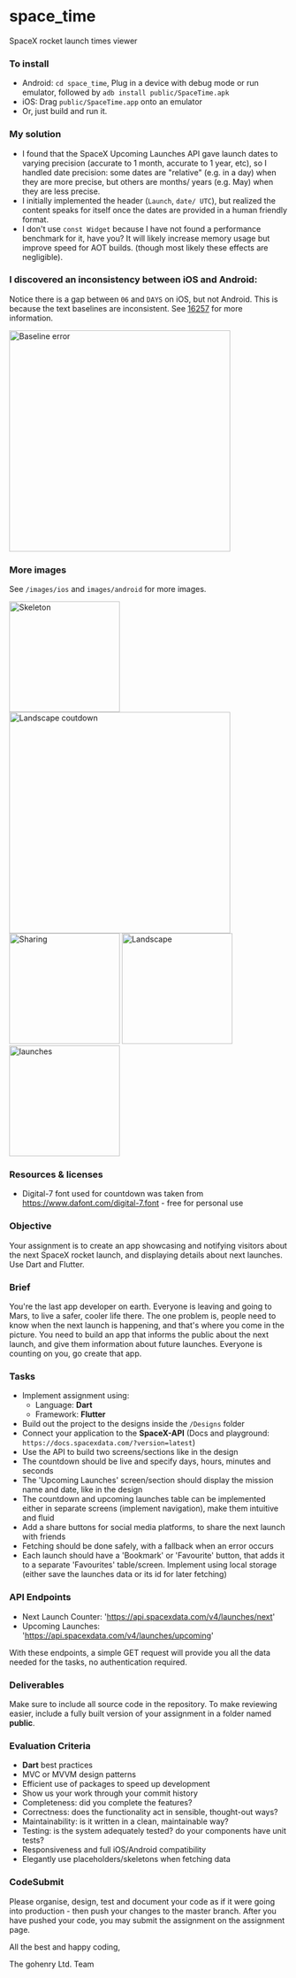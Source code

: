 # space_time

SpaceX rocket launch times viewer

### To install
- Android: `cd space_time`, Plug in a device with debug mode or run emulator, followed by `adb install public/SpaceTime.apk`
- iOS: Drag `public/SpaceTime.app` onto an emulator
- Or, just build and run it.

### My solution
- I found that the SpaceX Upcoming Launches API gave launch dates to varying precision (accurate to 1 month, accurate to 1 year, etc), so I handled date precision: some dates are "relative" (e.g. in a day) when they are more precise, but others are months/ years (e.g. May) when they are less precise. 
- I initially implemented the header (`Launch`, `date/ UTC`), but realized the content speaks for itself once the dates are provided in a human friendly format.
- I don't use `const Widget` because I have not found a performance benchmark for it, have you? It will likely increase memory usage but improve speed for AOT builds. (though most likely these effects are negligible).

### I discovered an inconsistency between iOS and Android:
Notice there is a gap between `06` and `DAYS` on iOS, but not Android. This is because the text baselines are inconsistent. See [16257](https://github.com/flutter/flutter/issues/16257) for more information.

<img src="images/baseline_error.png" alt="Baseline error" width="400"/>

### More images

See `/images/ios` and `images/android` for more images.

<img src="images/android/skeleton.png" alt="Skeleton" width="200"/>

<img src="images/ios/countdown-landscape.png" alt="Landscape coutdown" width="400"/>

<img src="images/android/sharing.png" alt="Sharing" width="200"/>

<img src="images/ios/countdown.png" alt="Landscape" width="200"/>

<img src="images/ios/launches.png" alt="launches" width="200"/>

### Resources & licenses
- Digital-7 font used for countdown was taken from https://www.dafont.com/digital-7.font - free for personal use

### Objective

Your assignment is to create an app showcasing and notifying visitors about
the next SpaceX rocket launch, and displaying details about next launches.
Use Dart and Flutter.

### Brief

You're the last app developer on earth. Everyone is leaving and going to Mars,
to live a safer, cooler life there. The one problem is, people need to know when the next launch
is happening, and that's where you come in the picture. You need to build an app that informs
the public about the next launch, and give them information about future launches.
Everyone is counting on you, go create that app.

### Tasks

- Implement assignment using:
  - Language: **Dart**
  - Framework: **Flutter**
- Build out the project to the designs inside the `/Designs` folder
- Connect your application to the **SpaceX-API** (Docs and playground: `https://docs.spacexdata.com/?version=latest`)
- Use the API to build two screens/sections like in the design
- The countdown should be live and specify days, hours, minutes and seconds
- The 'Upcoming Launches' screen/section should display the mission name and date, like in the design
- The countdown and upcoming launches table can be implemented either in separate screens (implement navigation), make them intuitive and fluid
- Add a share buttons for social media platforms, to share the next launch with friends
- Fetching should be done safely, with a fallback when an error occurs
- Each launch should have a 'Bookmark' or 'Favourite' button, that adds it to a separate 'Favourites'
  table/screen. Implement using local storage (either save the launches data or its id for
  later fetching)

### API Endpoints

- Next Launch Counter: 'https://api.spacexdata.com/v4/launches/next'
- Upcoming Launches: 'https://api.spacexdata.com/v4/launches/upcoming'

With these endpoints, a simple GET request will provide you all the data needed for the tasks, no authentication required.

### Deliverables

Make sure to include all source code in the repository. To make reviewing easier, include a fully built version of your assignment in a folder named **public**.

### Evaluation Criteria

- **Dart** best practices
- MVC or MVVM design patterns
- Efficient use of packages to speed up development
- Show us your work through your commit history
- Completeness: did you complete the features?
- Correctness: does the functionality act in sensible, thought-out ways?
- Maintainability: is it written in a clean, maintainable way?
- Testing: is the system adequately tested? do your components have unit tests?
- Responsiveness and full iOS/Android compatibility
- Elegantly use placeholders/skeletons when fetching data

### CodeSubmit

Please organise, design, test and document your code as if it were
going into production - then push your changes to the master branch. After you have pushed your code, you may submit the assignment on the assignment page.

All the best and happy coding,

The gohenry Ltd. Team
